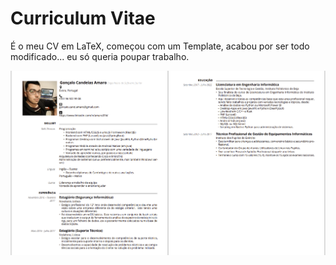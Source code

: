 # Curriculum Vitae

É o meu CV em LaTeX, começou com um Template, acabou por ser todo modificado... eu só queria poupar trabalho.

![Screenshot](./screenshot.png)
